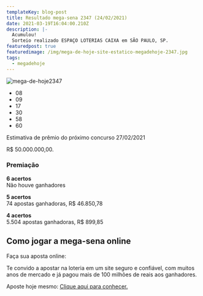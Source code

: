 ```yaml
---
templateKey: blog-post
title: Resultado mega-sena 2347 (24/02/2021)
date: 2021-03-19T16:04:00.210Z
description: |-
  Acumulou! 
  Sorteio realizado ESPAÇO LOTERIAS CAIXA em SÃO PAULO, SP. 
featuredpost: true
featuredimage: /img/mega-de-hoje-site-estatico-megadehoje-2347.jpg
tags:
  - megadehoje
---
```

![mega-de-hoje2347](/img/mega-de-hoje-site-estatico-megadehoje-2347.jpg "2347-mega-de-hoje")



* 08
* 09
* 17
* 30
* 58
* 60

Estimativa de prêmio do próximo concurso 27/02/2021

R$ 50.000.000,00.

### Premiação

**6 acertos**\
Não houve ganhadores

**5 acertos**\
74 apostas ganhadoras, R$ 46.850,78

**4 acertos**\
5.504 apostas ganhadoras, R$ 899,85

## **Como jogar a mega-sena online**

Faça sua aposta online:

Te convido a apostar na loteria em um site seguro e confiável, com muitos anos de mercado e já pagou mais de 100 milhões de reais aos ganhadores.

Aposte hoje mesmo: [Clique aqui para conhecer.](http://bit.ly/aposte-online)